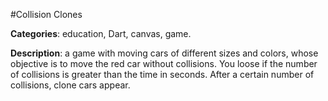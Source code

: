 #Collision Clones

**Categories**: education, Dart, canvas, game.

**Description**: a game with moving cars of different sizes and colors, 
whose objective is to move the red car without collisions. 
You loose if the number of collisions is greater than the time in seconds.
After a certain number of collisions, clone cars appear.